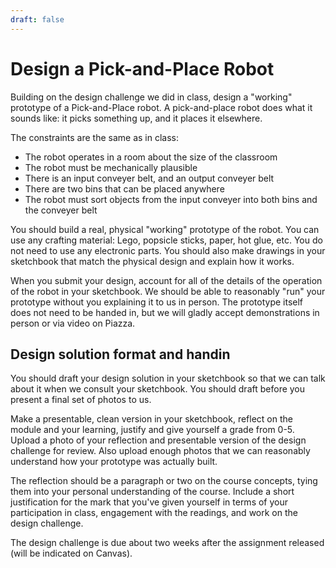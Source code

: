 ```yaml
---
draft: false
---
```


# Design a Pick-and-Place Robot
Building on the design challenge we did in class, design a "working" prototype of a Pick-and-Place robot. A pick-and-place robot does what it sounds like: it picks something up, and it places it elsewhere.

The constraints are the same as in class:
- The robot operates in a room about the size of the classroom
- The robot must be mechanically plausible
- There is an input conveyer belt, and an output conveyer belt
- There are two bins that can be placed anywhere
- The robot must sort objects from the input conveyer into both bins and the conveyer belt

You should build a real, physical "working" prototype of the robot. You can use any crafting material: Lego, popsicle sticks, paper, hot glue, etc. You do not need to use any electronic parts. You should also make drawings in your sketchbook that match the physical design and explain how it works.

When you submit your design, account for all of the details of the operation of the robot in your sketchbook. We should be able to reasonably "run" your prototype without you explaining it to us in person. The prototype itself does not need to be handed in, but we will gladly accept demonstrations in person or via video on Piazza.


## Design solution format and handin

You should draft your design solution in your sketchbook so that we can talk about it when we consult your sketchbook. You should draft before you present a final set of photos to us.

Make a presentable, clean version in your sketchbook, reflect on the module and your learning, justify and give yourself a grade from 0-5. Upload a photo of your reflection and presentable version of the design challenge for review. Also upload enough photos that we can reasonably understand how your prototype was actually built.

The reflection should be a paragraph or two on the course concepts, tying them into your personal understanding of the course. Include a short justification for the mark that you've given yourself in terms of your participation in class, engagement with the readings, and work on the design challenge.

The design challenge is due about two weeks after the assignment released (will be indicated on Canvas).